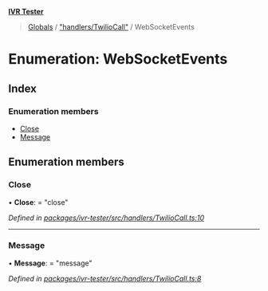**[IVR Tester](../README.md)**

> [Globals](../README.md) / ["handlers/TwilioCall"](../modules/_handlers_twiliocall_.md) / WebSocketEvents

# Enumeration: WebSocketEvents

## Index

### Enumeration members

* [Close](_handlers_twiliocall_.websocketevents.md#close)
* [Message](_handlers_twiliocall_.websocketevents.md#message)

## Enumeration members

### Close

•  **Close**:  = "close"

*Defined in [packages/ivr-tester/src/handlers/TwilioCall.ts:10](https://github.com/SketchingDev/ivr-tester/blob/e6cabf9/packages/ivr-tester/src/handlers/TwilioCall.ts#L10)*

___

### Message

•  **Message**:  = "message"

*Defined in [packages/ivr-tester/src/handlers/TwilioCall.ts:8](https://github.com/SketchingDev/ivr-tester/blob/e6cabf9/packages/ivr-tester/src/handlers/TwilioCall.ts#L8)*
